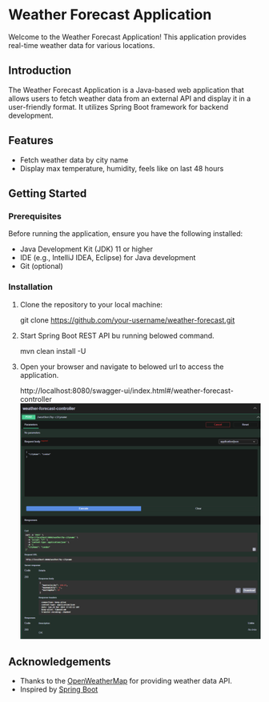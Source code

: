 # Weather Forecast Application

Welcome to the Weather Forecast Application! This application provides real-time weather data for various locations.

## Introduction

The Weather Forecast Application is a Java-based web application that allows users to fetch weather data from an external API and display it in a user-friendly format. It utilizes Spring Boot framework for backend development.

## Features

- Fetch weather data by city name
- Display max temperature, humidity, feels like on last 48 hours

## Getting Started

### Prerequisites

Before running the application, ensure you have the following installed:

- Java Development Kit (JDK) 11 or higher
- IDE (e.g., IntelliJ IDEA, Eclipse) for Java development
- Git (optional)

### Installation

1. Clone the repository to your local machine:

   git clone https://github.com/your-username/weather-forecast.git

2. Start Spring Boot REST API bu running belowed command.

    mvn clean install -U
3. Open your browser and navigate to belowed url to access the application.

   http://localhost:8080/swagger-ui/index.html#/weather-forecast-controller
![img_2.png](img_2.png)

## Acknowledgements

- Thanks to the [OpenWeatherMap](https://openweathermap.org/) for providing weather data API.
- Inspired by [Spring Boot](https://spring.io/projects/spring-boot)